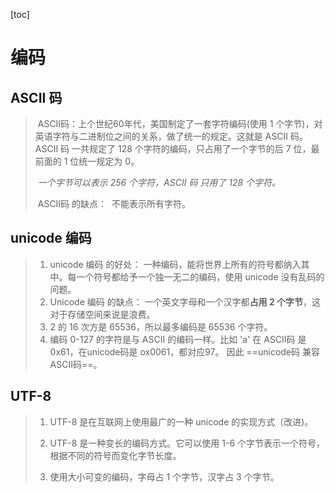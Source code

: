 [toc]

# 编码

## ASCII 码

> ​	ASCII码：上个世纪60年代，美国制定了一套字符编码(使用 1 个字节)，对英语字符与二进制位之间的关系，做了统一的规定。这就是 ASCII 码。
> ​	ASCII 码 一共规定了 128 个字符的编码，只占用了一个字节的后 7 位，最前面的 1 位统一规定为 0。
>
> ​	*一个字节可以表示 256 个字符，ASCII 码 只用了 128 个字符。*
>
> ​	ASCII码 的缺点：
> ​		不能表示所有字符。

## unicode 编码

> 1. unicode 编码 的好处：
>     一种编码，能将世界上所有的符号都纳入其中。每一个符号都给予一个独一无二的编码，使用 unicode 没有乱码的问题。
> 2. Unicode 编码 的缺点：
>     一个英文字母和一个汉字都**占用 2 个字节**，这对于存储空间来说是浪费。
> 3. 2 的 16 次方是 65536，所以最多编码是 65536 个字符。
> 4. 编码 0-127 的字符是与 ASCII 的编码一样。比如 'a' 在 ASCII码 是 0x61，在unicode码是 ox0061，都对应97。
>     因此 ==unicode码 兼容 ASCII码==。

## UTF-8

> 1. UTF-8 是在互联网上使用最广的一种 unicode 的实现方式（改进)。
>
> 2. UTF-8 是一种变长的编码方式。它可以使用 1-6 个字节表示一个符号，根据不同的符号而变化字节长度。
> 3. 使用大小可变的编码，字母占 1 个字节，汉字占 3 个字节。
